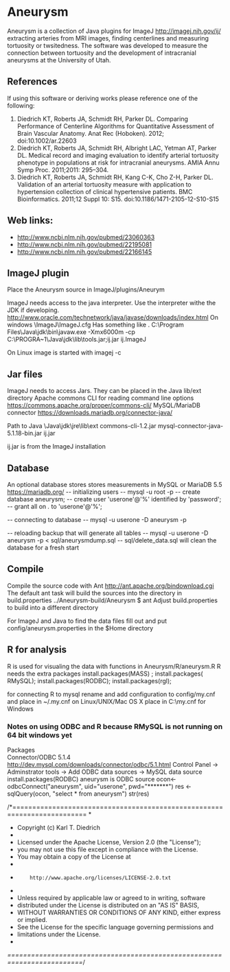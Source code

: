 # Aneurysm
Aneurysm is a collection of Java plugins for ImageJ http://imagej.nih.gov/ij/ extracting arteries from
MRI images, finding centerlines and measuring tortuosity or twsitedness. The software was developed to 
measure the connection between tortuosity and the development of intracranial aneurysms at the University of Utah. 

## References
If using this software or deriving works please reference one of the following: 
1. Diedrich KT, Roberts JA, Schmidt RH, Parker DL. Comparing Performance of Centerline Algorithms for Quantitative Assessment of Brain Vascular Anatomy. Anat Rec (Hoboken). 2012; doi:10.1002/ar.22603
2. Diedrich KT, Roberts JA, Schmidt RH, Albright LAC, Yetman AT, Parker DL. Medical record and imaging evaluation to identify arterial tortuosity phenotype in populations at risk for intracranial aneurysms. AMIA Annu Symp Proc. 2011;2011: 295–304. 
3. Diedrich KT, Roberts JA, Schmidt RH, Kang C-K, Cho Z-H, Parker DL. Validation of an arterial tortuosity measure with application to hypertension collection of clinical hypertensive patients. BMC Bioinformatics. 2011;12 Suppl 10: S15. doi:10.1186/1471-2105-12-S10-S15

## Web links:
* http://www.ncbi.nlm.nih.gov/pubmed/23060363
* http://www.ncbi.nlm.nih.gov/pubmed/22195081
* http://www.ncbi.nlm.nih.gov/pubmed/22166145 

## ImageJ plugin
Place the Aneurysm source in ImageJ/plugins/Aneurym

ImageJ needs access to the java interpreter. Use the interpreter withe the JDK if developing. 
http://www.oracle.com/technetwork/java/javase/downloads/index.html
On windows 
\ImageJ\ImageJ.cfg 
Has something like
.
C:\Program Files\Java\jdk\bin\javaw.exe
-Xmx6000m -cp C:\PROGRA~1\Java\jdk\lib\tools.jar;ij.jar ij.ImageJ

On Linux image is started with imagej -c

## Jar files 
ImageJ needs to access Jars. They can be placed in the Java lib/ext directory 
Apache commons CLI for reading command line options
https://commons.apache.org/proper/commons-cli/
MySQL/MariaDB connector 
https://downloads.mariadb.org/connector-java/

Path to Java \Java\jdk\jre\lib\ext
commons-cli-1.2.jar
mysql-connector-java-5.1.18-bin.jar
ij.jar

ij.jar is from the ImageJ installation 

## Database 
An optional database stores stores measurements in MySQL or MariaDB 5.5 https://mariadb.org/ 
-- initializing users
-- mysql -u root -p
-- create database aneurysm;
--  create user 'userone'@'%' identified by 'password';
-- grant all on *.* to 'userone'@'%';

-- connecting to database
-- mysql -u userone -D aneurysm -p

-- reloading backup that will generate all tables 
-- mysql -u userone -D aneurysm -p < sql/aneurysmdump.sql 
-- sql/delete_data.sql will clean the database for a fresh start 

## Compile 
Compile the source code with Ant http://ant.apache.org/bindownload.cgi
The default ant task will build the sources into the directory in build.properties ../Aneurysm-build/Aneurysm 
$ ant 
Adjust build.properties to build into a different directory 

For ImageJ and Java to find the data files fill out and put config/aneurysm.properties in the $Home directory

## R for analysis 
R is used for visualing the data with functions in Aneurysm/R/aneurysm.R
R needs the extra packages
install.packages(MASS) ; install.packages( RMySQL); install.packages(RODBC); install.packages(rgl); 

 for connecting R to mysql 
 rename and add configuration to config/my.cnf and place in  ~/.my.cnf on Linux/UNIX/Mac OS X 
 place in C:\my.cnf for Windows

### Notes on using ODBC and R because RMySQL is not running on 64 bit windows yet 
Packages  
Connector/ODBC 5.1.4 http://dev.mysql.com/downloads/connector/odbc/5.1.html
Control Panel -> Adminstrator tools -> Add ODBC data sources -> MySQL data source 
install.packages(RODBC)
aneurysm is ODBC source 
ocon<- odbcConnect("aneurysm", uid="userone", pwd="*******")
res <- sqlQuery(ocon, "select * from aneurysm")
str(res)


/*=========================================================================
 *
 *  Copyright (c) Karl T. Diedrich 
 *
 *  Licensed under the Apache License, Version 2.0 (the "License");
 *  you may not use this file except in compliance with the License.
 *  You may obtain a copy of the License at
 *
 *         http://www.apache.org/licenses/LICENSE-2.0.txt
 *
 *  Unless required by applicable law or agreed to in writing, software
 *  distributed under the License is distributed on an "AS IS" BASIS,
 *  WITHOUT WARRANTIES OR CONDITIONS OF ANY KIND, either express or implied.
 *  See the License for the specific language governing permissions and
 *  limitations under the License.
 *
 *=========================================================================*/